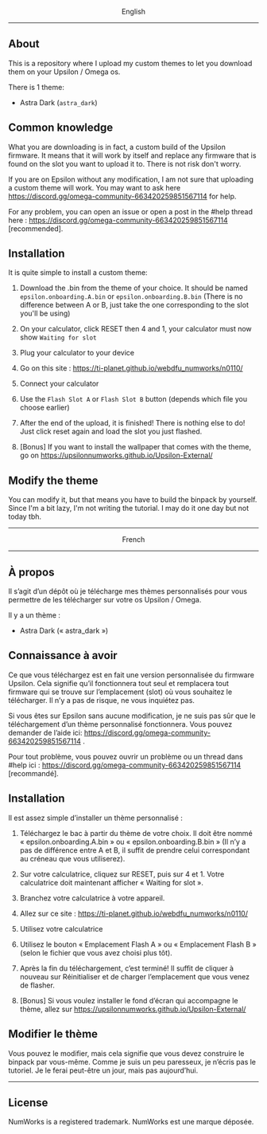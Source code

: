 <p align="center">English</p>

--------------------------------------------------------------------------------------------------------

## About

This is a repository where I upload my custom themes to let you download them on your Upsilon / Omega os.

There is 1 theme:
* Astra Dark (`astra_dark`)

## Common knowledge

What you are downloading is in fact, a custom build of the Upsilon firmware. It means that it will work by itself and replace any firmware that is found on the slot you want to upload it to. There is not risk don't worry.

If you are on Epsilon without any modification, I am not sure that uploading a custom theme will work. You may want to ask here https://discord.gg/omega-community-663420259851567114 for help. 

For any problem, you can open an issue or open a post in the #help thread here : https://discord.gg/omega-community-663420259851567114 [recommended].

## Installation

It is quite simple to install a custom theme: 

1. Download the .bin from the theme of your choice. It should be named `epsilon.onboarding.A.bin` or `epsilon.onboarding.B.bin` (There is no difference between A or B, just take the one corresponding to the slot you'll be using)

2. On your calculator, click RESET then 4 and 1, your calculator must now show `Waiting for slot`

3. Plug your calculator to your device

4. Go on this site : https://ti-planet.github.io/webdfu_numworks/n0110/

5. Connect your calculator

6. Use the `Flash Slot A` or `Flash Slot B` button (depends which file you choose earlier)

7. After the end of the upload, it is finished! There is nothing else to do! Just click reset again and load the slot you just flashed.

8. [Bonus] If you want to install the wallpaper that comes with the theme, go on https://upsilonnumworks.github.io/Upsilon-External/  

## Modify the theme

You can modify it, but that means you have to build the binpack by yourself.
Since I'm a bit lazy, I'm not writing the tutorial. I may do it one day but not today tbh.

--------------------------------------------------------------------------------------------------------

<p align="center">French</p>

--------------------------------------------------------------------------------------------------------

## À propos

Il s’agit d’un dépôt où je télécharge mes thèmes personnalisés pour vous permettre de les télécharger sur votre os Upsilon / Omega.

Il y a un thème :
* Astra Dark (« astra_dark »)

## Connaissance à avoir

Ce que vous téléchargez est en fait une version personnalisée du firmware Upsilon. Cela signifie qu’il fonctionnera tout seul et remplacera tout firmware qui se trouve sur l’emplacement (slot) où vous souhaitez le télécharger. Il n’y a pas de risque, ne vous inquiétez pas.

Si vous êtes sur Epsilon sans aucune modification, je ne suis pas sûr que le téléchargement d’un thème personnalisé fonctionnera. Vous pouvez demander de l’aide ici: https://discord.gg/omega-community-663420259851567114 . 

Pour tout problème, vous pouvez ouvrir un problème ou un thread dans #help ici : https://discord.gg/omega-community-663420259851567114 [recommandé].

## Installation

Il est assez simple d’installer un thème personnalisé : 

1. Téléchargez le bac à partir du thème de votre choix. Il doit être nommé « epsilon.onboarding.A.bin » ou « epsilon.onboarding.B.bin » (Il n’y a pas de différence entre A et B, il suffit de prendre celui correspondant au créneau que vous utiliserez).

2. Sur votre calculatrice, cliquez sur RESET, puis sur 4 et 1. Votre calculatrice doit maintenant afficher « Waiting for slot ».

3. Branchez votre calculatrice à votre appareil.

4. Allez sur ce site : https://ti-planet.github.io/webdfu_numworks/n0110/

5. Utilisez votre calculatrice

6. Utilisez le bouton « Emplacement Flash A » ou « Emplacement Flash B » (selon le fichier que vous avez choisi plus tôt).

7. Après la fin du téléchargement, c’est terminé! Il suffit de cliquer à nouveau sur Réinitialiser et de charger l’emplacement que vous venez de flasher.

8. [Bonus] Si vous voulez installer le fond d’écran qui accompagne le thème, allez sur https://upsilonnumworks.github.io/Upsilon-External/  

## Modifier le thème

Vous pouvez le modifier, mais cela signifie que vous devez construire le binpack par vous-même.
Comme je suis un peu paresseux, je n’écris pas le tutoriel. Je le ferai peut-être un jour, mais pas aujourd’hui.

--------------------------------------------------------------------------------------------------------

## License

NumWorks is a registered trademark.
NumWorks est une marque déposée.
